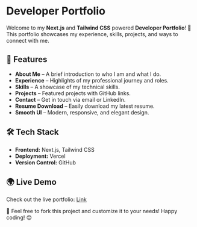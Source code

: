 # Developer Portfolio

Welcome to my **Next.js** and **Tailwind CSS** powered **Developer Portfolio**! 🚀 This portfolio showcases my experience, skills, projects, and ways to connect with me.

## 🌟 Features

- **About Me** – A brief introduction to who I am and what I do.
- **Experience** – Highlights of my professional journey and roles.
- **Skills** – A showcase of my technical skills.
- **Projects** – Featured projects with GitHub links.
- **Contact** – Get in touch via email or LinkedIn.
- **Resume Download** – Easily download my latest resume.
- **Smooth UI** – Modern, responsive, and elegant design.

## 🛠 Tech Stack

- **Frontend:** Next.js, Tailwind CSS
- **Deployment:** Vercel
- **Version Control:** GitHub

## 🌍 Live Demo

Check out the live portfolio: [Link](https://rahulreddyp.vercel.app)

📌 Feel free to fork this project and customize it to your needs! Happy coding! 😊
